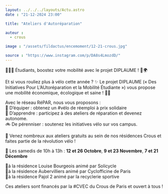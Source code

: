 ```yaml
---
layout: ../../../layouts/Actu.astro
date : "21-12-2024 23:00"

title: "Ateliers d'Autoréparation"

auteur :
  - crous

image : "/assets/fildactus/encemoment/12-21-crous.jpg"

source : "https://www.instagram.com/p/DA8s4LmozdD/"
---
```


🚴‍♂️💡 Étudiants, boostez votre mobilité avec le projet DIPLAUME ! 💚🌍
 
Et si vous rouliez plus à vélo cette année ? ✨ Le projet DIPLAUME (« Des Initiatives Pour L’AUtoréparation et la Mobilité Étudiante ») vous propose une mobilité économique, écologique et saine ! 🌱💸
 
Avec le réseau RéPAR, nous vous proposons :  
🔧 D’équiper : obtenez un #vélo de réemploi à prix solidaire  
🔩 D’apprendre : participez à des ateliers de réparation et devenez autonome.  
🚲 De pérenniser : soutenez les initiatives vélo sur vos campus.
 
🌟 Venez nombreux aux ateliers gratuits au sein de nos résidences Crous et faites partie de la révolution vélo !

📅 Les samedis de 10h à 13h : __12 et 26 Octobre__, __9 et 23 Novembre__, __7 et 21 Décembre__
 
📍à la résidence Louise Bourgeois animé par Solicycle  
📍à la résidence Aubervilliers animé par Cyclofficine de Paris  
📍à la résidence Pajol 2 animé par la recyclerie sportive
 
Ces ateliers sont financés par la #CVEC du Crous de Paris et ouvert à tous !